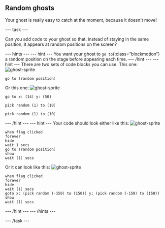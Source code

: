 ## Random ghosts

Your ghost is really easy to catch at the moment, because it doesn't move!

--- task ---

Can you add code to your ghost so that, instead of staying in the same position, it appears at random positions on the screen?

--- hints ---
--- hint ---
You want your ghost to `go to`{:class=”blockmotion”} a random position on the stage before appearing each time.
--- /hint ---
--- hint ---
There are two sets of code blocks you can use.
This one:
![ghost-sprite](images/ghost-resize.png)
``` blocks
go to (random position)
```
Or this one:
![ghost-sprite](images/ghost-resize.png)
``` blocks
go to x: (14) y: (50)

pick random (1) to (10)

pick random (1) to (10)
```
--- /hint ---
--- hint ---
Your code should look either like this:
![ghost-sprite](images/ghost-resize.png)
``` blocks
when flag clicked
forever
hide
wait 1 secs
go to (random position)
show
wait (1) secs
```
Or it can look like this:
![ghost-sprite](images/ghost-resize.png)
``` blocks
when flag clicked
forever
hide
wait (1) secs
goto x: (pick random (-150) to (150)) y: (pick random (-150) to (150))
show
wait (1) secs
```
--- /hint ---
--- /hints ---

--- /task ---
